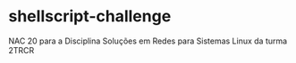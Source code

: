 # shellscript-challenge
NAC 20 para a Disciplina Soluções em Redes para Sistemas Linux da turma 2TRCR
